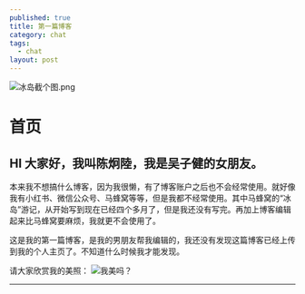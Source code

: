 ```yaml
---
published: true
title: 第一篇博客
category: chat
tags: 
  - chat
layout: post
---
```


<meta name="referrer" content="never">

![冰岛截个图.png](http://ww1.sinaimg.cn/large/005UN5JVgy1g77tnrzc6ij30um0dok9x.jpg)

# 首页

## HI 大家好，我叫陈炯陸，我是吴子健的女朋友。

本来我不想搞什么博客，因为我很懒，有了博客账户之后也不会经常使用。就好像我有小红书、微信公众号、马蜂窝等等，但是我都不经常使用。其中马蜂窝的“冰岛”游记，从开始写到现在已经四个多月了，但是我还没有写完。再加上博客编辑起来比马蜂窝要麻烦，我就更不会使用了。

这是我的第一篇博客，是我的男朋友帮我编辑的，我还没有发现这篇博客已经上传到我的个人主页了。不知道什么时候我才能发现。

请大家欣赏我的美照：
![我美吗？](http://ww1.sinaimg.cn/large/005UN5JVgy1g77ql6dim2j32w04c0af4.jpg)


---
